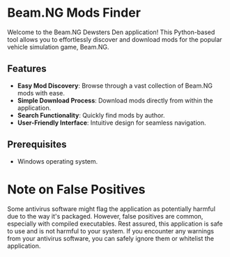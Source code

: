 # Beam.NG Mods Finder

Welcome to the Beam.NG Dewsters Den application! This Python-based tool allows you to effortlessly discover and download mods for the popular vehicle simulation game, Beam.NG.

## Features

- **Easy Mod Discovery**: Browse through a vast collection of Beam.NG mods with ease.
- **Simple Download Process**: Download mods directly from within the application.
- **Search Functionality**: Quickly find mods by author.
- **User-Friendly Interface**: Intuitive design for seamless navigation.

## Prerequisites

- Windows operating system.

# Note on False Positives
Some antivirus software might flag the application as potentially harmful due to the way it's packaged. However, false positives are common, especially with compiled executables. Rest assured, this application is safe to use and is not harmful to your system. If you encounter any warnings from your antivirus software, you can safely ignore them or whitelist the application.
